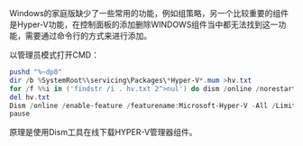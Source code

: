 Windows的家庭版缺少了一些常用的功能，例如组策略，另一个比较重要的组件是Hyper-V功能，在控制面板的添加删除WINDOWS组件当中都无法找到这一功能，需要通过命令行的方式来进行添加。

以管理员模式打开CMD：

```powershell
pushd "%~dp0"
dir /b %SystemRoot%\servicing\Packages\*Hyper-V*.mum >hv.txt
for /f %%i in ('findstr /i . hv.txt 2^>nul') do dism /online /norestart /add-package:"%SystemRoot%\servicing\Packages\%%i"
del hv.txt
Dism /online /enable-feature /featurename:Microsoft-Hyper-V -All /LimitAccess /ALL
pause
```

原理是使用Dism工具在线下载HYPER-V管理器组件。